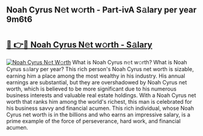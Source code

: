 ## Noah Cyrus N𝚎t w𝚘rth - Part-ivA S𝚊lary per year 9m6t6

# <h2><a href="http://gc0oer.nevu.top/?p=Noah+Cyrus">🔗 👉🔴 Noah Cyrus N𝚎t w𝚘rth - S𝚊lary</a></h2>

[![Noah Cyrus N𝚎t W𝚘rth](https://i.imgur.com/Oavwk0R.jpeg)](http://gc0oer.nevu.top/?p=Noah+Cyrus)
What is Noah Cyrus n𝚎t w𝚘rth? What is Noah Cyrus s𝚊lary per year?
This rich person's Noah Cyrus net worth is sizable, earning him a place among the most wealthy in his industry. His annual earnings are substantial, but they are overshadowed by Noah Cyrus net worth, which is believed to be more significant due to his numerous business interests and valuable real estate holdings. With a Noah Cyrus net worth that ranks him among the world's richest, this man is celebrated for his business savvy and financial acumen. This rich individual, whose Noah Cyrus net worth is in the billions and who earns an impressive salary, is a prime example of the force of perseverance, hard work, and financial acumen.

